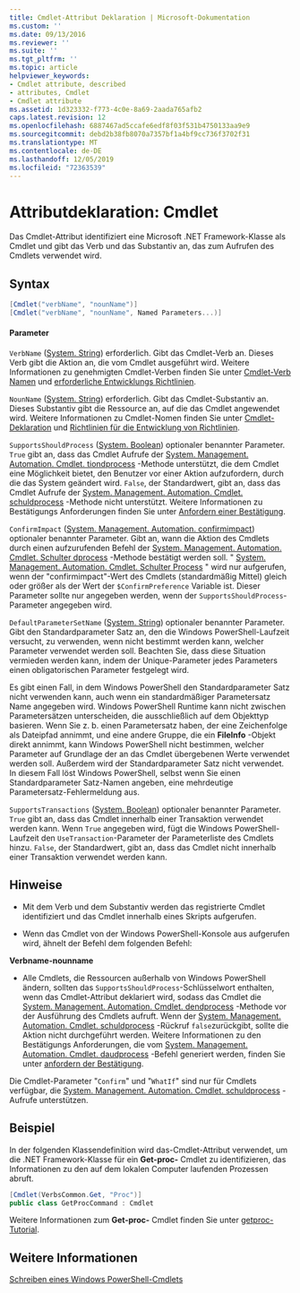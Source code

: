 ```yaml
---
title: Cmdlet-Attribut Deklaration | Microsoft-Dokumentation
ms.custom: ''
ms.date: 09/13/2016
ms.reviewer: ''
ms.suite: ''
ms.tgt_pltfrm: ''
ms.topic: article
helpviewer_keywords:
- Cmdlet attribute, described
- attributes, Cmdlet
- Cmdlet attribute
ms.assetid: 1d323332-f773-4c0e-8a69-2aada765afb2
caps.latest.revision: 12
ms.openlocfilehash: 6887467ad5ccafe6edf8f03f531b4750133aa9e9
ms.sourcegitcommit: debd2b38fb8070a7357bf1a4bf9cc736f3702f31
ms.translationtype: MT
ms.contentlocale: de-DE
ms.lasthandoff: 12/05/2019
ms.locfileid: "72363539"
---
```

# <a name="cmdlet-attribute-declaration"></a>Attributdeklaration: Cmdlet

Das Cmdlet-Attribut identifiziert eine Microsoft .NET Framework-Klasse als Cmdlet und gibt das Verb und das Substantiv an, das zum Aufrufen des Cmdlets verwendet wird.

## <a name="syntax"></a>Syntax

```csharp
[Cmdlet("verbName", "nounName")]
[Cmdlet("verbName", "nounName", Named Parameters...)]
```

#### <a name="parameters"></a>Parameter

`VerbName` ([System. String](/dotnet/api/System.String)) erforderlich. Gibt das Cmdlet-Verb an. Dieses Verb gibt die Aktion an, die vom Cmdlet ausgeführt wird. Weitere Informationen zu genehmigten Cmdlet-Verben finden Sie unter [Cmdlet-Verb Namen](./approved-verbs-for-windows-powershell-commands.md) und [erforderliche Entwicklungs Richtlinien](./required-development-guidelines.md).

`NounName` ([System. String](/dotnet/api/System.String)) erforderlich. Gibt das Cmdlet-Substantiv an. Dieses Substantiv gibt die Ressource an, auf die das Cmdlet angewendet wird. Weitere Informationen zu Cmdlet-Nomen finden Sie unter [Cmdlet-Deklaration](./cmdlet-class-declaration.md) und [Richtlinien für die Entwicklung von Richtlinien](./strongly-encouraged-development-guidelines.md).

`SupportsShouldProcess` ([System. Boolean](/dotnet/api/System.Boolean)) optionaler benannter Parameter. `True` gibt an, dass das Cmdlet Aufrufe der [System. Management. Automation. Cmdlet. tiondprocess](/dotnet/api/System.Management.Automation.Cmdlet.ShouldProcess) -Methode unterstützt, die dem Cmdlet eine Möglichkeit bietet, den Benutzer vor einer Aktion aufzufordern, durch die das System geändert wird. `False`, der Standardwert, gibt an, dass das Cmdlet Aufrufe der [System. Management. Automation. Cmdlet. schuldprocess](/dotnet/api/System.Management.Automation.Cmdlet.ShouldProcess) -Methode nicht unterstützt. Weitere Informationen zu Bestätigungs Anforderungen finden Sie unter [Anfordern einer Bestätigung](./requesting-confirmation-from-cmdlets.md).

`ConfirmImpact` ([System. Management. Automation. confirmimpact](/dotnet/api/System.Management.Automation.ConfirmImpact)) optionaler benannter Parameter. Gibt an, wann die Aktion des Cmdlets durch einen aufzurufenden Befehl der [System. Management. Automation. Cmdlet. Schulter dprocess](/dotnet/api/System.Management.Automation.Cmdlet.ShouldProcess) -Methode bestätigt werden soll. " [System. Management. Automation. Cmdlet. Schulter Process](/dotnet/api/System.Management.Automation.Cmdlet.ShouldProcess) " wird nur aufgerufen, wenn der "confirmimpact"-Wert des Cmdlets (standardmäßig Mittel) gleich oder größer als der Wert der `$ConfirmPreference` Variable ist. Dieser Parameter sollte nur angegeben werden, wenn der `SupportsShouldProcess`-Parameter angegeben wird.

`DefaultParameterSetName` ([System. String](/dotnet/api/System.String)) optionaler benannter Parameter. Gibt den Standardparameter Satz an, den die Windows PowerShell-Laufzeit versucht, zu verwenden, wenn nicht bestimmt werden kann, welcher Parameter verwendet werden soll. Beachten Sie, dass diese Situation vermieden werden kann, indem der Unique-Parameter jedes Parameters einen obligatorischen Parameter festgelegt wird.

Es gibt einen Fall, in dem Windows PowerShell den Standardparameter Satz nicht verwenden kann, auch wenn ein standardmäßiger Parametersatz Name angegeben wird. Windows PowerShell Runtime kann nicht zwischen Parametersätzen unterscheiden, die ausschließlich auf dem Objekttyp basieren. Wenn Sie z. b. einen Parametersatz haben, der eine Zeichenfolge als Dateipfad annimmt, und eine andere Gruppe, die ein **FileInfo** -Objekt direkt annimmt, kann Windows PowerShell nicht bestimmen, welcher Parameter auf Grundlage der an das Cmdlet übergebenen Werte verwendet werden soll. Außerdem wird der Standardparameter Satz nicht verwendet. In diesem Fall löst Windows PowerShell, selbst wenn Sie einen Standardparameter Satz-Namen angeben, eine mehrdeutige Parametersatz-Fehlermeldung aus.

`SupportsTransactions` ([System. Boolean](/dotnet/api/System.Boolean)) optionaler benannter Parameter. `True` gibt an, dass das Cmdlet innerhalb einer Transaktion verwendet werden kann. Wenn `True` angegeben wird, fügt die Windows PowerShell-Laufzeit den `UseTransaction`-Parameter der Parameterliste des Cmdlets hinzu. `False`, der Standardwert, gibt an, dass das Cmdlet nicht innerhalb einer Transaktion verwendet werden kann.

## <a name="remarks"></a>Hinweise

- Mit dem Verb und dem Substantiv werden das registrierte Cmdlet identifiziert und das Cmdlet innerhalb eines Skripts aufgerufen.

- Wenn das Cmdlet von der Windows PowerShell-Konsole aus aufgerufen wird, ähnelt der Befehl dem folgenden Befehl:

**Verbname-nounname**

- Alle Cmdlets, die Ressourcen außerhalb von Windows PowerShell ändern, sollten das `SupportsShouldProcess`-Schlüsselwort enthalten, wenn das Cmdlet-Attribut deklariert wird, sodass das Cmdlet die [System. Management. Automation. Cmdlet. dendprocess](/dotnet/api/System.Management.Automation.Cmdlet.ShouldProcess) -Methode vor der Ausführung des Cmdlets aufruft. Wenn der [System. Management. Automation. Cmdlet. schuldprocess](/dotnet/api/System.Management.Automation.Cmdlet.ShouldProcess) -Rückruf `false`zurückgibt, sollte die Aktion nicht durchgeführt werden. Weitere Informationen zu den Bestätigungs Anforderungen, die vom [System. Management. Automation. Cmdlet. daudprocess](/dotnet/api/System.Management.Automation.Cmdlet.ShouldProcess) -Befehl generiert werden, finden Sie unter [anfordern der Bestätigung](./requesting-confirmation-from-cmdlets.md).

Die Cmdlet-Parameter "`Confirm`" und "`WhatIf`" sind nur für Cmdlets verfügbar, die [System. Management. Automation. Cmdlet. schuldprocess](/dotnet/api/System.Management.Automation.Cmdlet.ShouldProcess) -Aufrufe unterstützen.

## <a name="example"></a>Beispiel

In der folgenden Klassendefinition wird das-Cmdlet-Attribut verwendet, um die .NET Framework-Klasse für ein **Get-proc-** Cmdlet zu identifizieren, das Informationen zu den auf dem lokalen Computer laufenden Prozessen abruft.

```csharp
[Cmdlet(VerbsCommon.Get, "Proc")]
public class GetProcCommand : Cmdlet
```

Weitere Informationen zum **Get-proc-** Cmdlet finden Sie unter [getproc-Tutorial](./getproc-tutorial.md).

## <a name="see-also"></a>Weitere Informationen

[Schreiben eines Windows PowerShell-Cmdlets](./writing-a-windows-powershell-cmdlet.md)
